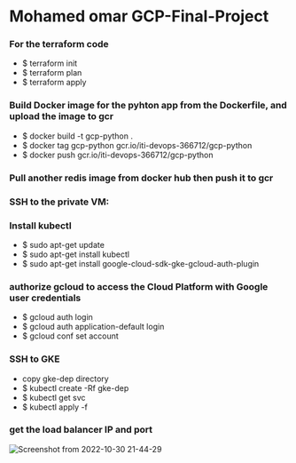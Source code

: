 # Mohamed omar GCP-Final-Project

### For the terraform code
  * $ terraform init
  * $ terraform plan
  * $ terraform apply

### Build Docker image for the pyhton app from the Dockerfile, and upload the image to gcr
  * $ docker build -t gcp-python .
  * $ docker tag gcp-python gcr.io/iti-devops-366712/gcp-python
  * $ docker push gcr.io/iti-devops-366712/gcp-python

### Pull another redis image from docker hub then push it to gcr

### SSH to the private VM:

### Install kubectl
  * $ sudo apt-get update
  * $ sudo apt-get install kubectl 
  * $ sudo apt-get install google-cloud-sdk-gke-gcloud-auth-plugin

### authorize gcloud to access the Cloud Platform with Google user credentials
  * $ gcloud auth login
  * $ gcloud auth application-default login
  * $ gcloud conf set account <ACCOUNT>

### SSH to GKE
  * copy gke-dep directory
  * $ kubectl create -Rf gke-dep
  * $ kubectl get svc
  * $ kubectl apply -f <gke-dep yaml files>
### get the load balancer IP and port


![Screenshot from 2022-10-30 21-44-29](https://user-images.githubusercontent.com/111639858/198898917-d4da1424-cafe-4059-9fb3-714e2ed6a681.png)



